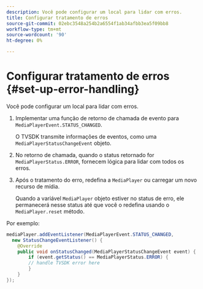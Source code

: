 ```yaml
---
description: Você pode configurar um local para lidar com erros.
title: Configurar tratamento de erros
source-git-commit: 02ebc3548a254b2a6554f1ab34afbb3ea5f09bb8
workflow-type: tm+mt
source-wordcount: '90'
ht-degree: 0%

---
```


# Configurar tratamento de erros {#set-up-error-handling}

Você pode configurar um local para lidar com erros.

1. Implementar uma função de retorno de chamada de evento para `MediaPlayerEvent.STATUS_CHANGED`.

   O TVSDK transmite informações de eventos, como uma `MediaPlayerStatusChangeEvent` objeto.
1. No retorno de chamada, quando o status retornado for `MediaPlayerStatus.ERROR`, fornecem lógica para lidar com todos os erros.
1. Após o tratamento do erro, redefina a `MediaPlayer` ou carregar um novo recurso de mídia.

   Quando a variável `MediaPlayer` objeto estiver no status de erro, ele permanecerá nesse status até que você o redefina usando o `MediaPlayer.reset` método.

<!--<a id="example_E74BB605ED08450295B8902F1E4BB8F5"></a>-->

Por exemplo:

```java
mediaPlayer.addEventListener(MediaPlayerEvent.STATUS_CHANGED,  
  new StatusChangeEventListener() { 
    @Override 
    public void onStatusChanged(MediaPlayerStatusChangeEvent event) { 
        if (event.getStatus() == MediaPlayerStatus.ERROR) { 
        // handle TVSDK error here 
        } 
    } 
});
```
